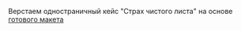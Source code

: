 Верстаем одностраничный кейс "Страх чистого листа" на основе <a href="https://www.figma.com/file/vYJfYCZUddsUQUCYUktcID/%231-С-чистого-листа/duplicate?type=design&node-id=0-1&mode=design" target="_blank">готового макета</a>
